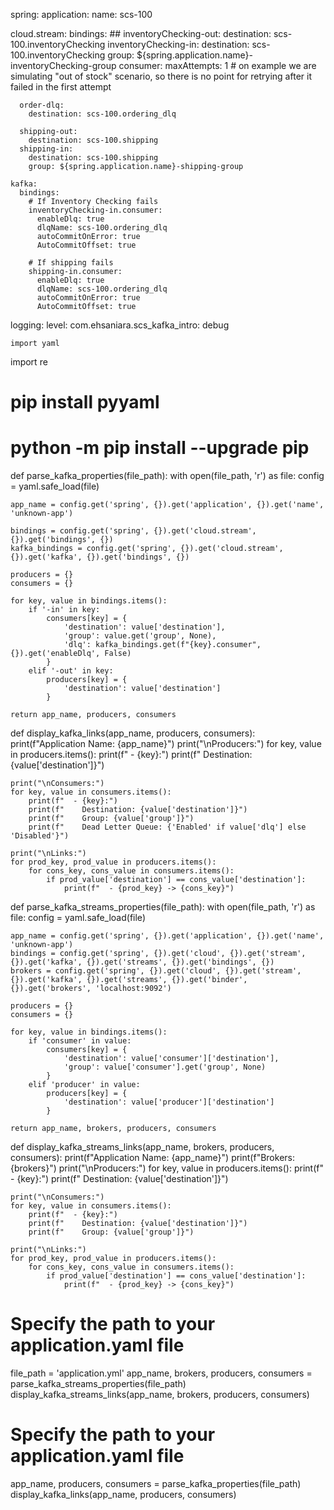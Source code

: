 spring:
  application:
    name: scs-100

  cloud.stream:
    bindings:
      ##
      inventoryChecking-out:
        destination: scs-100.inventoryChecking
      inventoryChecking-in:
        destination: scs-100.inventoryChecking
        group: ${spring.application.name}-inventoryChecking-group
        consumer:
          maxAttempts: 1 # on example we are simulating "out of stock" scenario, so there is no point for retrying after it failed in the first attempt

      order-dlq:
        destination: scs-100.ordering_dlq

      shipping-out:
        destination: scs-100.shipping
      shipping-in:
        destination: scs-100.shipping
        group: ${spring.application.name}-shipping-group

    kafka:
      bindings:
        # If Inventory Checking fails
        inventoryChecking-in.consumer:
          enableDlq: true
          dlqName: scs-100.ordering_dlq
          autoCommitOnError: true
          AutoCommitOffset: true

        # If shipping fails
        shipping-in.consumer:
          enableDlq: true
          dlqName: scs-100.ordering_dlq
          autoCommitOnError: true
          AutoCommitOffset: true

logging:
  level:
    com.ehsaniara.scs_kafka_intro: debug
	
	
	import yaml
import re

# pip install pyyaml
# python -m pip install --upgrade pip
def parse_kafka_properties(file_path):
    with open(file_path, 'r') as file:
        config = yaml.safe_load(file)

    app_name = config.get('spring', {}).get('application', {}).get('name', 'unknown-app')

    bindings = config.get('spring', {}).get('cloud.stream', {}).get('bindings', {})
    kafka_bindings = config.get('spring', {}).get('cloud.stream', {}).get('kafka', {}).get('bindings', {})

    producers = {}
    consumers = {}

    for key, value in bindings.items():
        if '-in' in key:
            consumers[key] = {
                'destination': value['destination'],
                'group': value.get('group', None),
                'dlq': kafka_bindings.get(f"{key}.consumer", {}).get('enableDlq', False)
            }
        elif '-out' in key:
            producers[key] = {
                'destination': value['destination']
            }

    return app_name, producers, consumers

def display_kafka_links(app_name, producers, consumers):
    print(f"Application Name: {app_name}")
    print("\nProducers:")
    for key, value in producers.items():
        print(f"  - {key}:")
        print(f"    Destination: {value['destination']}")

    print("\nConsumers:")
    for key, value in consumers.items():
        print(f"  - {key}:")
        print(f"    Destination: {value['destination']}")
        print(f"    Group: {value['group']}")
        print(f"    Dead Letter Queue: {'Enabled' if value['dlq'] else 'Disabled'}")

    print("\nLinks:")
    for prod_key, prod_value in producers.items():
        for cons_key, cons_value in consumers.items():
            if prod_value['destination'] == cons_value['destination']:
                print(f"  - {prod_key} -> {cons_key}")



def parse_kafka_streams_properties(file_path):
    with open(file_path, 'r') as file:
        config = yaml.safe_load(file)

    app_name = config.get('spring', {}).get('application', {}).get('name', 'unknown-app')
    bindings = config.get('spring', {}).get('cloud', {}).get('stream', {}).get('kafka', {}).get('streams', {}).get('bindings', {})
    brokers = config.get('spring', {}).get('cloud', {}).get('stream', {}).get('kafka', {}).get('streams', {}).get('binder', {}).get('brokers', 'localhost:9092')

    producers = {}
    consumers = {}

    for key, value in bindings.items():
        if 'consumer' in value:
            consumers[key] = {
                'destination': value['consumer']['destination'],
                'group': value['consumer'].get('group', None)
            }
        elif 'producer' in value:
            producers[key] = {
                'destination': value['producer']['destination']
            }

    return app_name, brokers, producers, consumers

def display_kafka_streams_links(app_name, brokers, producers, consumers):
    print(f"Application Name: {app_name}")
    print(f"Brokers: {brokers}")
    print("\nProducers:")
    for key, value in producers.items():
        print(f"  - {key}:")
        print(f"    Destination: {value['destination']}")

    print("\nConsumers:")
    for key, value in consumers.items():
        print(f"  - {key}:")
        print(f"    Destination: {value['destination']}")
        print(f"    Group: {value['group']}")

    print("\nLinks:")
    for prod_key, prod_value in producers.items():
        for cons_key, cons_value in consumers.items():
            if prod_value['destination'] == cons_value['destination']:
                print(f"  - {prod_key} -> {cons_key}")

# Specify the path to your application.yaml file
file_path = 'application.yml'
app_name, brokers, producers, consumers = parse_kafka_streams_properties(file_path)
display_kafka_streams_links(app_name, brokers, producers, consumers)

# Specify the path to your application.yaml file

app_name, producers, consumers = parse_kafka_properties(file_path)
display_kafka_links(app_name, producers, consumers)

